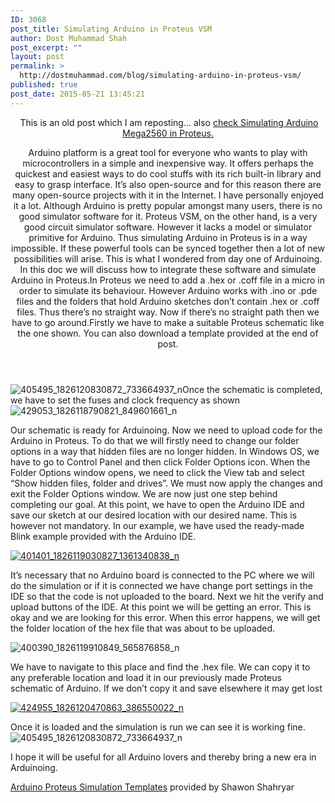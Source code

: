 ```yaml
---
ID: 3068
post_title: Simulating Arduino in Proteus VSM
author: Dost Muhammad Shah
post_excerpt: ""
layout: post
permalink: >
  http://dostmuhammad.com/blog/simulating-arduino-in-proteus-vsm/
published: true
post_date: 2015-05-21 13:45:21
---
```

<header> This is an old post which I am reposting... also <a href="http://dostmuhammad.com/simulating-arduino-mega2560-in-proteus/">check Simulating Arduino Mega2560 in Proteus.</a>

Arduino platform is a great tool for everyone who wants to play with microcontrollers in a simple and inexpensive way. It offers perhaps the quickest and easiest ways to do cool stuffs with its rich built-in library and easy to grasp interface. It’s also open-source and for this reason there are many open-source projects with it in the Internet. I have personally enjoyed it a lot. Although Arduino is pretty popular amongst many users, there is no good simulator software for it. Proteus VSM, on the other hand, is a very good circuit simulator software. However it lacks a model or simulator primitive for Arduino. Thus simulating Arduino in Proteus is in a way impossible. If these powerful tools can be synced together then a lot of new possibilities will arise. This is what I wondered from day one of Arduinoing. In this doc we will discuss how to integrate these software and simulate Arduino in Proteus.In Proteus we need to add a .hex or .coff file in a micro in order to simulate its behaviour. However Arduino works with .ino or .pde files and the folders that hold Arduino sketches don’t contain .hex or .coff files. Thus there’s no straight way. Now if there’s no straight path then we have to go around.Firstly we have to make a suitable Proteus schematic like the one shown. You can also download a template provided at the end of post.

</header><section class="entry"><img class=" size-medium wp-image-3297 alignnone" src="http://dostmuhammad.com/wp-content/uploads/2015/05/405495_1826120830872_733664937_n-300x109.jpg" alt="405495_1826120830872_733664937_n" />Once the schematic is completed, we have to set the fuses and clock frequency as shown

<img class="alignnone size-medium wp-image-3298" src="http://dostmuhammad.com/wp-content/uploads/2015/05/429053_1826118790821_849601661_n-300x156.jpg" alt="429053_1826118790821_849601661_n" />

<!--more-->

Our schematic is ready for Arduinoing. Now we need to upload code for the Arduino in Proteus. To do that we will firstly need to change our folder options in a way that hidden files are no longer hidden. In Windows OS, we have to go to Control Panel and then click Folder Options icon. When the Folder Options window opens, we need to click the View tab and select “Show hidden files, folder and drives”. We must now apply the changes and exit the Folder Options window. We are now just one step behind completing our goal. At this point, we have to open the Arduino IDE and save our sketch at our desired location with our desired name. This is however not mandatory. In our example, we have used the ready-made Blink example provided with the Arduino IDE.

<a href="http://dostmuhammad.com/wp-content/uploads/2015/05/401401_1826119030827_1361340838_n.jpg"><img class="alignnone size-medium wp-image-3299" src="http://dostmuhammad.com/wp-content/uploads/2015/05/401401_1826119030827_1361340838_n-300x160.jpg" alt="401401_1826119030827_1361340838_n" /></a>

It’s necessary that no Arduino board is connected to the PC where we will do the simulation or if it is connected we have change port settings in the IDE so that the code is not uploaded to the board. Next we hit the verify and upload buttons of the IDE. At this point we will be getting an error. This is okay and we are looking for this error. When this error happens, we will get the folder location of the hex file that was about to be uploaded.

<img class="alignnone size-medium wp-image-3300" src="http://dostmuhammad.com/wp-content/uploads/2015/05/400390_1826119910849_565876858_n-300x160.jpg" alt="400390_1826119910849_565876858_n" />

We have to navigate to this place and find the .hex file. We can copy it to any preferable location and load it in our previously made Proteus schematic of Arduino. If we don’t copy it and save elsewhere it may get lost

<a href="http://dostmuhammad.com/wp-content/uploads/2015/05/424955_1826120470863_386550022_n.jpg"><img class="alignnone size-medium wp-image-3301" src="http://dostmuhammad.com/wp-content/uploads/2015/05/424955_1826120470863_386550022_n-300x159.jpg" alt="424955_1826120470863_386550022_n" /></a>
<div id="fbPhotoSnowboxCaption">Once it is loaded and the simulation is run we can see it is working fine.</div>
<div><img class="alignnone size-medium wp-image-3302" src="http://dostmuhammad.com/wp-content/uploads/2015/05/405495_1826120830872_733664937_n1-300x109.jpg" alt="405495_1826120830872_733664937_n" /></div>
<div>

I hope it will be useful for all Arduino lovers and thereby bring a new era in Arduinoing.

</div>
</section><a href="http://dostmuhammad.com/wp-content/uploads/2015/05/Arduino-Proteus-Simulation-Templates.rar">Arduino Proteus Simulation Templates</a> provided by Shawon Shahryar